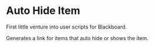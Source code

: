 # Auto Hide Item

First little venture into user scripts for Blackboard.

Generates a link for items that auto hide or shows the item.
